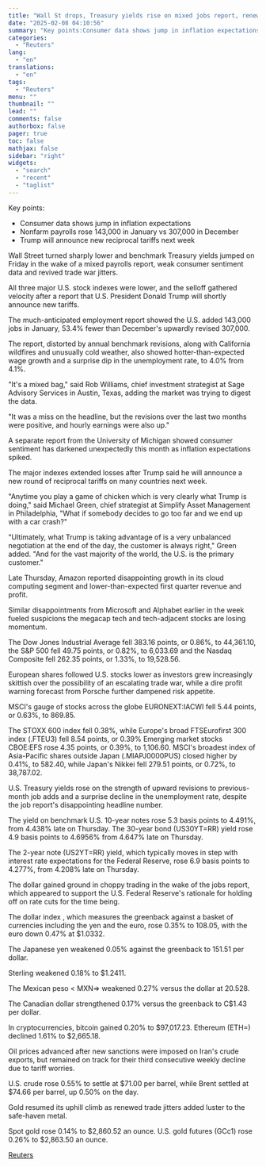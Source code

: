 ```yaml
---
title: "Wall St drops, Treasury yields rise on mixed jobs report, renewed tariff threats"
date: "2025-02-08 04:10:56"
summary: "Key points:Consumer data shows jump in inflation expectationsNonfarm payrolls rose 143,000 in January vs 307,000 in DecemberTrump will announce new reciprocal tariffs next week Wall Street turned sharply lower and benchmark Treasury yields jumped on Friday in the wake of a mixed payrolls report, weak consumer sentiment data and revived..."
categories:
  - "Reuters"
lang:
  - "en"
translations:
  - "en"
tags:
  - "Reuters"
menu: ""
thumbnail: ""
lead: ""
comments: false
authorbox: false
pager: true
toc: false
mathjax: false
sidebar: "right"
widgets:
  - "search"
  - "recent"
  - "taglist"
---
```


Key points:

* Consumer data shows jump in inflation expectations
* Nonfarm payrolls rose 143,000 in January vs 307,000 in December
* Trump will announce new reciprocal tariffs next week

Wall Street turned sharply lower and benchmark Treasury yields jumped on Friday in the wake of a mixed payrolls report, weak consumer sentiment data and revived trade war jitters.

All three major U.S. stock indexes were lower, and the selloff gathered velocity after a report that U.S. President Donald Trump will shortly announce new tariffs.

The much-anticipated employment report showed the U.S. added 143,000 jobs in January, 53.4% fewer than December's upwardly revised 307,000.

The report, distorted by annual benchmark revisions, along with California wildfires and unusually cold weather, also showed hotter-than-expected wage growth and a surprise dip in the unemployment rate, to 4.0% from 4.1%.

"It's a mixed bag," said Rob Williams, chief investment strategist at Sage Advisory Services in Austin, Texas, adding the market was trying to digest the data.

"It was a miss on the headline, but the revisions over the last two months were positive, and hourly earnings were also up."

A separate report from the University of Michigan showed consumer sentiment has darkened unexpectedly this month as inflation expectations spiked.

The major indexes extended losses after Trump said he will announce a new round of reciprocal tariffs on many countries next week.

"Anytime you play a game of chicken which is very clearly what Trump is doing," said Michael Green, chief strategist at Simplify Asset Management in Philadelphia, "What if somebody decides to go too far and we end up with a car crash?"

"Ultimately, what Trump is taking advantage of is a very unbalanced negotiation at the end of the day, the customer is always right," Green added. "And for the vast majority of the world, the U.S. is the primary customer."

Late Thursday, Amazon reported disappointing growth in its cloud computing segment and lower-than-expected first quarter revenue and profit.

Similar disappointments from Microsoft and Alphabet earlier in the week fueled suspicions the megacap tech and tech-adjacent stocks are losing momentum.

The Dow Jones Industrial Average fell 383.16 points, or 0.86%, to 44,361.10, the S&P 500 fell 49.75 points, or 0.82%, to 6,033.69 and the Nasdaq Composite fell 262.35 points, or 1.33%, to 19,528.56.

European shares followed U.S. stocks lower as investors grew increasingly skittish over the possibility of an escalating trade war, while a dire profit warning forecast from Porsche further dampened risk appetite.

MSCI's gauge of stocks across the globe EURONEXT:IACWI fell 5.44 points, or 0.63%, to 869.85.

The STOXX 600 index fell 0.38%, while Europe's broad FTSEurofirst 300 index (.FTEU3) fell 8.54 points, or 0.39% Emerging market stocks CBOE:EFS rose 4.35 points, or 0.39%, to 1,106.60. MSCI's broadest index of Asia-Pacific shares outside Japan (.MIAPJ0000PUS) closed higher by 0.41%, to 582.40, while Japan's Nikkei fell 279.51 points, or 0.72%, to 38,787.02.

U.S. Treasury yields rose on the strength of upward revisions to previous-month job adds and a surprise decline in the unemployment rate, despite the job report's disappointing headline number.

The yield on benchmark U.S. 10-year notes rose 5.3 basis points to 4.491%, from 4.438% late on Thursday. The 30-year bond (US30YT=RR) yield rose 4.9 basis points to 4.6956% from 4.647% late on Thursday.

The 2-year note (US2YT=RR) yield, which typically moves in step with interest rate expectations for the Federal Reserve, rose 6.9 basis points to 4.277%, from 4.208% late on Thursday.

The dollar gained ground in choppy trading in the wake of the jobs report, which appeared to support the U.S. Federal Reserve's rationale for holding off on rate cuts for the time being.

The dollar index , which measures the greenback against a basket of currencies including the yen and the euro, rose 0.35% to 108.05, with the euro down 0.47% at $1.0332.

The Japanese yen weakened 0.05% against the greenback to 151.51 per dollar.

Sterling weakened 0.18% to $1.2411.

The Mexican peso < MXN=> weakened 0.27% versus the dollar at 20.528.

The Canadian dollar strengthened 0.17% versus the greenback to C$1.43 per dollar.

In cryptocurrencies, bitcoin gained 0.20% to $97,017.23. Ethereum (ETH=) declined 1.61% to $2,665.18.

Oil prices advanced after new sanctions were imposed on Iran's crude exports, but remained on track for their third consecutive weekly decline due to tariff worries.

U.S. crude rose 0.55% to settle at $71.00 per barrel, while Brent settled at $74.66 per barrel, up 0.50% on the day.

Gold resumed its uphill climb as renewed trade jitters added luster to the safe-haven metal.

Spot gold rose 0.14% to $2,860.52 an ounce. U.S. gold futures (GCc1) rose 0.26% to $2,863.50 an ounce.

[Reuters](https://www.tradingview.com/news/reuters.com,2025:newsml_L1N3OY0Z1:0-wall-st-drops-treasury-yields-rise-on-mixed-jobs-report-renewed-tariff-threats/)
